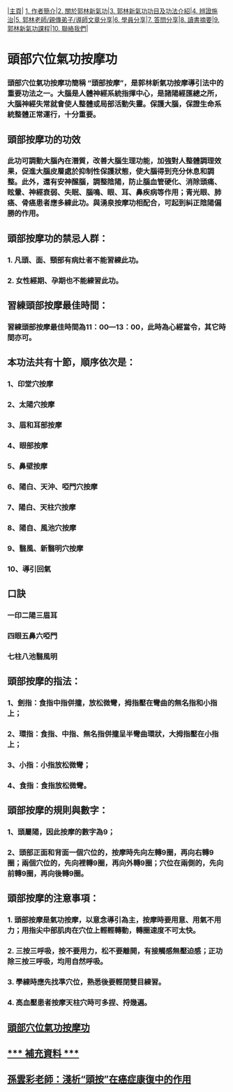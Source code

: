 |[主頁](/README.md)| [1. 作者簡介](/a10.md)|[2. 關於郭林新氣功](/a1.md)|[3. 郭林新氣功功目及功法介紹](/a2.md)|[4. 辨證施治](/a3.md)|[5. 郭林老師/親傳弟子/導師文章分享](/a5.md)|[6. 學員分享](/a6.md)|[7. 答問分享](/a7.md)|[8. 讀書摘要](/a4.md)|[9. 郭林新氣功課程](/郭林新氣功課程.md)|[10. 聯絡我們](/a9.md)|

# 頭部穴位氣功按摩功

### 頭部穴位氣功按摩功簡稱 “頭部按摩”，是郭林新氣功按摩導引法中的重要功法之一。大腦是人體神經系統指揮中心，是諸陽經匯總之所，大腦神經失常就會使人整體或局部活動失靈。保護大腦，保證生命系統整體正常運行，十分重要。

## 頭部按摩功的功效
### 此功可調動大腦內在潛質，改善大腦生理功能，加強對人整體調理效果，促進大腦皮層處於抑制性保護狀態，使大腦得到充分休息和調整。此外，還有安神醒腦，調整陰陽，防止腦血管硬化、消除頭痛、眩暈、神經衰弱、失眠、腦鳴、眼、耳、鼻疾病等作用；青光眼、肺癌、骨癌患者應多練此功。與湧泉按摩功相配合，可起到糾正陰陽偏勝的作用。

## 頭部按摩功的禁忌人群：
### 1. 凡頭、面、頸部有病灶者不能習練此功。
### 2. 女性經期、孕期也不能練習此功。

## 習練頭部按摩最佳時間：
### 習練頭部按摩最佳時間為11：00—13：00，此時為心經當令，其它時間亦可。

## 本功法共有十節，順序依次是：

### 1、印堂穴按摩
### 2、太陽穴按摩
### 3、眉和耳部按摩
### 4、眼部按摩
### 5、鼻壁按摩
### 6、陽白、天沖、啞門穴按摩
### 7、陽白、天柱穴按摩
### 8、陽自、風池穴按摩
### 9、翳風、新翳明穴按摩
### 10、導引回氣

## 口訣
### 一印二陽三眉耳
### 四眼五鼻六啞門
### 七柱八池翳風明

## 頭部按摩的指法：
### 1、劍指：食指中指併攏，放松微彎，拇指壓在彎曲的無名指和小指上；
### 2、環指：食指、中指、無名指併攏呈半彎曲環狀，大拇指壓在小指上；
### 3、小指：小指放松微彎；
### 4、食指：食指放松微彎。

## 頭部按摩的規則與數字：
### 1、頭屬陽，因此按摩的數字為9；
### 2、頭部正面和背面一個穴位的，按摩時先向左轉9圈，再向右轉9圈；兩個穴位的，先向裡轉9圈，再向外轉9圈；穴位在兩側的，先向前轉9圈，再向後轉9圈。

## 頭部按摩的注意事項：
### 1. 頭部按摩是氣功按摩，以意念導引為主，按摩時要用意、用氣不用力；用指尖中部肌肉在穴位上輕輕轉動，轉圈速度不可太快。
### 2. 三按三呼吸，按不要用力，松不要離開，有接觸感無壓迫感；正功除三按三呼吸，均用自然呼吸。
### 3. 學練時應先找準穴位，熟悉後要輕閉雙目練習。
### 4. 高血壓患者按摩天柱穴時可多捏、捋幾遍。

## [頭部穴位氣功按摩功](/頭按1.md)

## [*** 補充資料 ***](/頭按補充.md)

## [孫雲彩老師：淺析“頭按”在癌症康復中的作用](/雲彩1.md)

